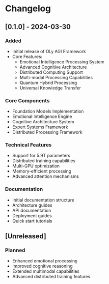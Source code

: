 # Changelog

## [0.1.0] - 2024-03-30

### Added
- Initial release of OLy AGI Framework
- Core Features:
  - Emotional Intelligence Processing System
  - Advanced Cognitive Architecture
  - Distributed Computing Support
  - Multi-modal Processing Capabilities
  - Quantum Hybrid Processing
  - Universal Knowledge Transfer

### Core Components
- Foundation Models Implementation
- Emotional Intelligence Engine
- Cognitive Architecture System
- Expert Systems Framework
- Distributed Processing Framework

### Technical Features
- Support for 5.9T parameters
- Distributed training capabilities
- Multi-GPU optimization
- Memory-efficient processing
- Advanced attention mechanisms

### Documentation
- Initial documentation structure
- Architecture guides
- API documentation
- Deployment guides
- Quick start tutorials

## [Unreleased]
### Planned
- Enhanced emotional processing
- Improved cognitive reasoning
- Extended multimodal capabilities
- Advanced distributed training features
